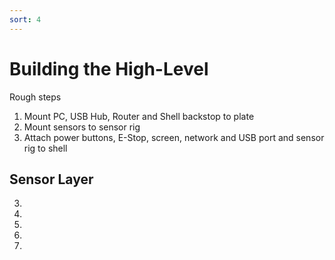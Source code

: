 ```yaml
---
sort: 4
---
```


# Building the High-Level

Rough steps

1. Mount PC, USB Hub, Router and Shell backstop to plate
2. Mount sensors to sensor rig
3. Attach power buttons, E-Stop, screen, network and USB port and sensor rig to shell

## Sensor Layer
3.
4.
5.
6.
7.
